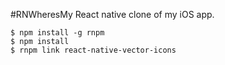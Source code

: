 #RNWheresMy
React native clone of my iOS app.

````
$ npm install -g rnpm
$ npm install
$ rnpm link react-native-vector-icons
````

